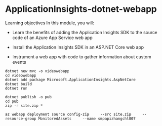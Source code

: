 # ApplicationInsights-dotnet-webapp
Learning objectives In this module, you will:

* Learn the benefits of adding the Application Insights SDK to the source code of an Azure App Service web app

* Install the Application Insights SDK in an ASP.NET Core web app

* Instrument a web app with code to gather information about custom events

```
dotnet new mvc -o videowebapp
cd videowebapp
dotnet add package Microsoft.ApplicationInsights.AspNetCore
dotnet build
dotnet run 

dotnet publish -o pub
cd pub
zip -r site.zip *

az webapp deployment source config-zip     --src site.zip     --resource-group MonitoredAssets     --name smpapizhangchl007

```
